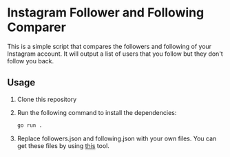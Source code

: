 # Instagram Follower and Following Comparer

This is a simple script that compares the followers and following of your Instagram account. It will output a list of users that you follow but they don't follow you back.

## Usage

1. Clone this repository
2. Run the following command to install the dependencies:

    ```bash
    go run .
    ```
3. Replace followers.json and following.json with your own files. You can get these files by using [this](https://www.instagram.com/download/request/) tool.